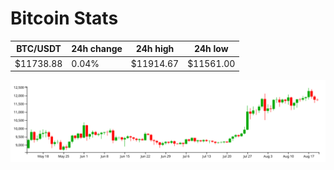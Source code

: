 # Bitcoin Stats

BTC/USDT|24h change|24h high|24h low|
|---|---|---|---|
|$11738.88|0.04%|$11914.67|$11561.00|

<img src="./chart.svg">
